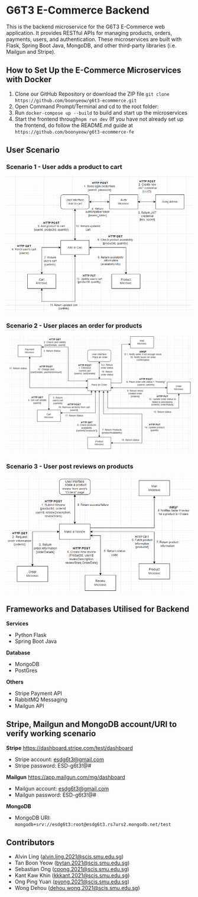 # G6T3 E-Commerce Backend
This is the backend microservice for the G6T3 E-Commerce web application. It provides RESTful APIs for managing products, orders, payments, users, and authentication. These microservices are built with Flask, Spring Boot Java, MongoDB, and other third-party libraries (i.e. Mailgun and Stripe).

## How to Set Up the E-Commerce Microservices with Docker
1. Clone our GitHub Repository or download the ZIP file
`git clone https://github.com/boonyeow/g6t3-ecommerce.git`
2. Open Command Prompt/Terminal and cd to the root folder:
3. Run `docker-compose up --build` to build and start up the microservices
4. Start the frontend through`npm run dev` 
(If you have not already set up the frontend, do follow the README.md guide at `https://github.com/boonyeow/g6t3-ecommerce-fe`

## User Scenario
### Scenario 1 - User adds a product to cart
![Scenario 1 Diagram](README_files/Scenario_1.png)
### Scenario 2 - User  places an order for products
![Scenario 2 Diagram](README_files/Scenario_2.png)
### Scenario 3 - User post reviews on products
![Scenario 3 Diagram](README_files/Scenario_3.png)


## Frameworks and Databases Utilised for Backend 
**Services**
- Python Flask
- Spring Boot Java

**Database**
- MongoDB
- PostGres

**Others**
- Stripe Payment API
- RabbitMQ Messaging
- Mailgun API

## Stripe, Mailgun and MongoDB account/URI to verify working scenario
**Stripe** https://dashboard.stripe.com/test/dashboard
- Stripe account: esdg6t3@gmail.com
- Stripe password: ESD-g6t3!@#

**Mailgun** https://app.mailgun.com/mg/dashboard
- Mailgun account: esdg6t3@gmail.com
- Mailgun password: ESD-g6t3!@#

**MongoDB**
- MongoDB URI: `mongodb+srv://esdg6t3:root@esdg6t3.rs7urs2.mongodb.net/test`

## Contributors
- Alvin Ling (alvin.ling.2021@scis.smu.edu.sg)
- Tan Boon Yeow (bytan.2021@scis.smu.edu.sg)
- Sebastian Ong (cpong.2021@scis.smu.edu.sg)
- Kant Kaw Khin (kkkant.2021@scis.smu.edu.sg)
- Ong Ping Yuan (pyong.2021@scis.smu.edu.sg)
- Wong Dehou (dehou.wong.2021@scis.smu.edu.sg)
